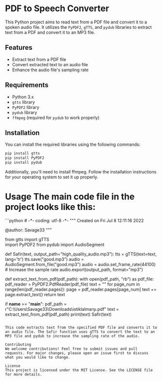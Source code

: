# PDF to Speech Converter

This Python project aims to read text from a PDF file and convert it to a spoken audio file. It utilizes the `PyPDF2`, `gTTS`, and `pydub` libraries to extract text from a PDF and convert it to an MP3 file.

## Features

- Extract text from a PDF file
- Convert extracted text to an audio file
- Enhance the audio file's sampling rate

## Requirements

- Python 3.x
- `gtts` library
- `PyPDF2` library
- `pydub` library
- `ffmpeg` (required for `pydub` to work properly)

## Installation

You can install the required libraries using the following commands:

```bash
pip install gtts
pip install PyPDF2
pip install pydub
````
Additionally, you'll need to install ffmpeg. Follow the installation instructions for your operating system to set it up properly.

<H1>Usage
The main code file in the project looks like this:</H1>
```python
# -*- coding: utf-8 -*-
"""
Created on Fri Jul  8 12:11:16 2022

@author: Savage33
"""

from gtts import gTTS   
import PyPDF2
from pydub import AudioSegment

def Safir(text, output_path="high_quality_audio.mp3"):
    tts = gTTS(text=text, lang='tr')
    tts.save("good.mp3")
    audio = AudioSegment.from_file("good.mp3")
    audio = audio.set_frame_rate(44100)  # Increase the sample rate
    audio.export(output_path, format="mp3")

def extract_text_from_pdf(pdf_path):
    with open(pdf_path, "rb") as pdf_file:
        pdf_reader = PyPDF2.PdfReader(pdf_file)
        text = ""
        for page_num in range(len(pdf_reader.pages)):
            page = pdf_reader.pages[page_num]
            text += page.extract_text()
        return text

if __name__ == "__main__":
    pdf_path = r"C:\Users\Savage33\Downloads\istiklalmarşı.pdf"
    text = extract_text_from_pdf(pdf_path)
    print(text)
    Safir(text)
```

This code extracts text from the specified PDF file and converts it to an audio file. The Safir function uses gTTS to convert the text to an MP3 file and pydub to increase the sampling rate of the audio.

Contributing
We welcome contributions! Feel free to submit issues and pull requests. For major changes, please open an issue first to discuss what you would like to change.

License
This project is licensed under the MIT License. See the LICENSE file for more details.
